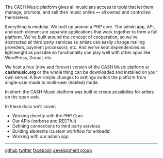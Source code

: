 The CASH Music platform gives all musicians access to tools that let them manage, 
promote, and sell their music online — all owned and controlled themselves.

Everything is modular. We built up around a PHP core. The admin app, API, and each
element are separate applications that work together to form a full platform. We've 
built around the concept of cooperation, so we've abstracted all third party services
so artists can easily change mailing providers, payment processors, etc. And we've kept
dependencies as lightweight as possible so functionality can play well with other 
apps like WordPress, Drupal, etc.

We host a free (now and forever) version of the CASH Music platform at **cashmusic.org** 
or the whole thing can be downloaded and installed on your own server. A few simple 
changes to settings switch the platform from single-user mode to mutli-user (hosted)
mode. 

In short: the CASH Music platform was built to create possibilies for artists on the
open web.

In these docs we'll cover:

 * Working directly with the PHP Core
 * Our APIs (verbose and RESTful)
 * Defining connections to third party services
 * Building elements (custom workflow for embeds)
 * Working with our admin app
  
------------------------------
  
<a href="http://github.com/cashmusic" class="button">github</a>
<a href="http://twitter.com/cashmusic" class="button">twitter</a>
<a href="http://www.facebook.com/cashmusic.org" class="button">facebook</a>
<a href="https://groups.google.com/d/forum/cash-build" class="button">development group</a> 